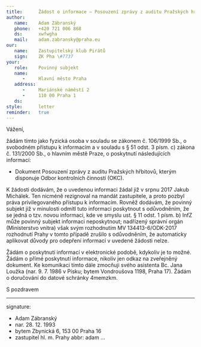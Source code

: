 ```yaml
---
title:      Žádost o informace – Posouzení zprávy z auditu Pražských hřbitovů
author:
   name:    Adam Zábranský
   phone:   +420 721 006 868
   ds:      xwfwgha
   mail:    adam.zabransky@praha.eu
our:
   name:    Zastupitelský klub Pirátů
   sign:    ZK Pha \#7737
your:
   role:    Povinný subjekt
   name:    
      -     Hlavní město Praha
   address:
      -     Mariánské náměstí 2
      -     110 00 Praha 1
   ds:      
style:      letter
reminder:   true
---
```


Vážení,

žádám tímto jako fyzická osoba v souladu se zákonem č. 106/1999 Sb., o svobodném přístupu k informacím a v souladu s § 51 odst. 3 písm. c) zákona č. 131/2000 Sb., o hlavním městě Praze, o poskytnutí následujících informací: 

* Dokument Posouzení zprávy z auditu Pražských hřbitovů, kterým disponuje Odbor kontrolních činností (OKC).

K žádosti dodávám, že o uvedenou informaci žádal již v srpnu 2017 Jakub Michálek. Ten nicméně rezignoval na mandát zastupitele, a proto pozbyl práva privilegovaného přístupu k informacím. Rovněž dodávám, že povinný subjekt již v minulosti odmítl tuto informaci poskytnout s odůvodněním, že se jedná o tzv. novou informaci, kde ve smyslu ust. § 11 odst. 1 písm. b) InfZ může povinný subjekt informaci neposkytnout; nadřízený správní orgán (Ministerstvo vnitra) však svým rozhodnutím MV 134413-6/ODK-2017 rozhodnutí Prahy v tomto případě zrušilo s odůvodněním, že automaticky aplikovat důvody pro odepření informací v uvedené žádosti nelze. 

Žádám o poskytnutí informací v elektronické podobě, kdykoliv je to možné. Žádám o přímé poskytnutí informace, nikoliv jen odkaz na zveřejněný dokument. Ke komunikaci tímto dále zmocňuji svého asistenta Bc. Jana Loužka (nar. 9. 7. 1986 v Písku; bytem Vondroušova 1198, Praha 17). Žádám o doručování do datové schránky 4memzkm.

S pozdravem

---
signature: 
  - Adam Zábranský
  - nar. 28. 12. 1993
  - bytem Zbynická 6, 153 00 Praha 16
  - zastupitel hl. m. Prahy
abbr:       adam
...
